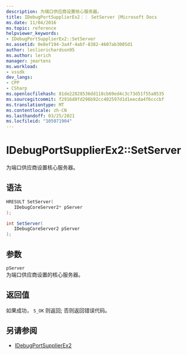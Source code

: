 ```yaml
---
description: 为端口供应商设置核心服务器。
title: IDebugPortSupplierEx2：： SetServer |Microsoft Docs
ms.date: 11/04/2016
ms.topic: reference
helpviewer_keywords:
- IDebugPortSupplierEx2::SetServer
ms.assetid: 0e8ef194-3a4f-4abf-8382-4607ab3005d1
author: leslierichardson95
ms.author: lerich
manager: jmartens
ms.workload:
- vssdk
dev_langs:
- CPP
- CSharp
ms.openlocfilehash: 81de22828536dd118cb69ed4c3c73d51f55a8535
ms.sourcegitcommit: f2916d8fd296b92cc402597d1d1eecda4f6cccbf
ms.translationtype: MT
ms.contentlocale: zh-CN
ms.lasthandoff: 03/25/2021
ms.locfileid: "105071904"
---
```

# <a name="idebugportsupplierex2setserver"></a>IDebugPortSupplierEx2::SetServer
为端口供应商设置核心服务器。

## <a name="syntax"></a>语法

```cpp
HRESULT SetServer(
   IDebugCoreServer2* pServer
);
```

```csharp
int SetServer(
   IDebugCoreServer2 pServer
);
```

## <a name="parameters"></a>参数
`pServer`\
为端口供应商设置的核心服务器。

## <a name="return-value"></a>返回值
 如果成功， `S_OK` 则返回; 否则返回错误代码。

## <a name="see-also"></a>另请参阅
- [IDebugPortSupplierEx2](../../../extensibility/debugger/reference/idebugportsupplierex2.md)
